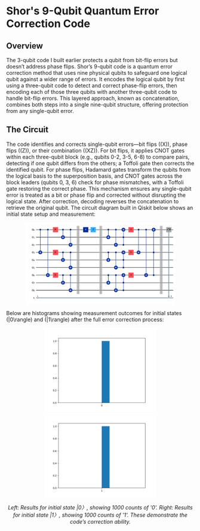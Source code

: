 # Shor's 9-Qubit Quantum Error Correction Code

## Overview

The 3-qubit code I built earlier protects a qubit from bit-flip errors but doesn’t address phase flips. Shor’s 9-qubit code is a quantum error correction method that uses nine physical qubits to safeguard one logical qubit against a wider range of errors. It encodes the logical qubit by first using a three-qubit code to detect and correct phase-flip errors, then encoding each of those three qubits with another three-qubit code to handle bit-flip errors. This layered approach, known as concatenation, combines both steps into a single nine-qubit structure, offering protection from any single-qubit error.

## The Circuit

The code identifies and corrects single-qubit errors—bit flips (\(X\)), phase flips (\(Z\)), or their combination (\(XZ\)). For bit flips, it applies CNOT gates within each three-qubit block (e.g., qubits 0-2, 3-5, 6-8) to compare pairs, detecting if one qubit differs from the others; a Toffoli gate then corrects the identified qubit. For phase flips, Hadamard gates transform the qubits from the logical basis to the superposition basis, and CNOT gates across the block leaders (qubits 0, 3, 6) check for phase mismatches, with a Toffoli gate restoring the correct phase. This mechanism ensures any single-qubit error is treated as a bit or phase flip and corrected without disrupting the logical state. After correction, decoding reverses the concatenation to retrieve the original qubit.
The circuit diagram built in Qiskit below shows an initial state setup and measurement:

<p align="center">
  <img src="shorcode.png"  width="400"/>
</p>
<p align="center">
  <i></i>
</p>

Below are histograms showing measurement outcomes for initial states \(|0\rangle\) and \(|1\rangle\) after the full error correction process:

<p align="center">
  <img src="histogram0.png" alt="Histogram for |0>" width="300" style="display:inline-block;"/>
  <img src="histogram1.png" alt="Histogram for |1>" width="300" style="display:inline-block;"/>
</p>
<p align="center">
  <i>Left: Results for initial state |0〉, showing 1000 counts of '0'. Right: Results for initial state |1〉, showing 1000 counts of '1'. These demonstrate the code’s correction ability.</i>
</p>
